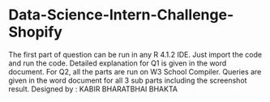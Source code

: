 # Data-Science-Intern-Challenge-Shopify
The first part of question can be run in any R 4.1.2 IDE. Just import the code and run the code. Detailed explanation for Q1 is given in the word document. 
For Q2, all the parts are run on W3 School Compiler. Queries are given in the word document for all 3 sub parts including the screenshot result.
Designed by : KABIR BHARATBHAI BHAKTA
